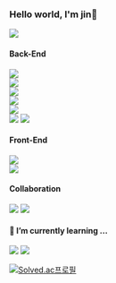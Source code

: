 ### Hello world, I'm jin👋
<!--노션 자기소개 페이지 추가-->
<a href="https://diligent-mangosteen-06d.notion.site/749227b6a2d04bdd94bb3145841bd9ab" target="_blank"><img src="https://img.shields.io/badge/Notion-black?style=flat&logo=Notion&logoColor=#000000"/></a>
<!---->
#### Back-End
<!--스킬-->
<div id = "language">
  <a href="#" target="_blank"><img src="https://img.shields.io/badge/Java-007396?style=flat&logo=Java&logoColor=white"/></a>
</div>
<div id = "framework">
  <a href="#" target="_blank"><img src="https://img.shields.io/badge/Spring Boot-6DB33F?style=flat&logo=Spring Boot&logoColor=white"/></a>
</div>
<div id = "ORM">
  <a href="#" target="_blank"><img src="https://img.shields.io/badge/JPA-6DB33F?style=flat&logo=JPA&logoColor=white"/></a>  
</div>
<a href="#" target="_blank"><img src="https://img.shields.io/badge/Gradle-02303A?style=flat&logo=Gradle&logoColor=white"/></a>
<!---->
<div id="testTool">
  <a href="#" target="_blank"><img src="https://img.shields.io/badge/JUnit-25A162?style=flat&logo=JUnit&logoColor=white"/></a>
</div>
<div>
  <a href="#" target="_blank"><img src="https://img.shields.io/badge/IntelliJ IDEA-000000?style=flat&logo=IntelliJ IDEA&logoColor=white"/></a>
  <a href="#" target="_blank"><img src="https://img.shields.io/badge/Visual Studio Code-007ACC?style=flat&logo=Visual Studio Code&logoColor=white"/></a>
</div>

#### Front-End
<div id = "template">
  <a href="#" target="_blank"><img src="https://img.shields.io/badge/Mustache-000000?style=flat&logo=Mustache&logoColor=white"/></a>
</div>
<div>
  <a href="#" target="_blank"><img src="https://img.shields.io/badge/jQuery-0769AD?style=flat&logo=jQuery&logoColor=white"/></a>
</div>

#### Collaboration
<div id= "collaboration">
  <a href="#" target="_blank"><img src="https://img.shields.io/badge/Git-F05032?style=flat&logo=Git&logoColor=white"/></a>
  <a href="#" target="_blank"><img src="https://img.shields.io/badge/GitHub-181717?style=flat&logo=GitHub&logoColor=white"/></a>
</div>

#### 🌱 I’m currently learning ...
<div id = "learn">
  <a href="#" target="_blank"><img src="https://img.shields.io/badge/Spring Security-6DB33F?style=flat&logo=Spring Security&logoColor=white"/></a>
  <a href="#" target="_blank"><img src="https://img.shields.io/badge/Amazon AWS-232F3E?style=flat&logo=Amazon AWS&logoColor=white"/></a>
</div>

<!--백준 티어 등급 추가-->
[![Solved.ac프로필](http://mazassumnida.wtf/api/v2/generate_badge?boj=ucb1029)](https://solved.ac/ucb1029)
<!---->

<!--
**U-jinLee/U-jinLee** is a ✨ _special_ ✨ repository because its `README.md` (this file) appears on your GitHub profile.

Here are some ideas to get you started:

- 🔭 I’m currently working on ...
- 👯 I’m looking to collaborate on ...
- 🤔 I’m looking for help with ...
- 💬 Ask me about ...
- 📫 How to reach me: ...
- 😄 Pronouns: ...
- ⚡ Fun fact: ...
-->
